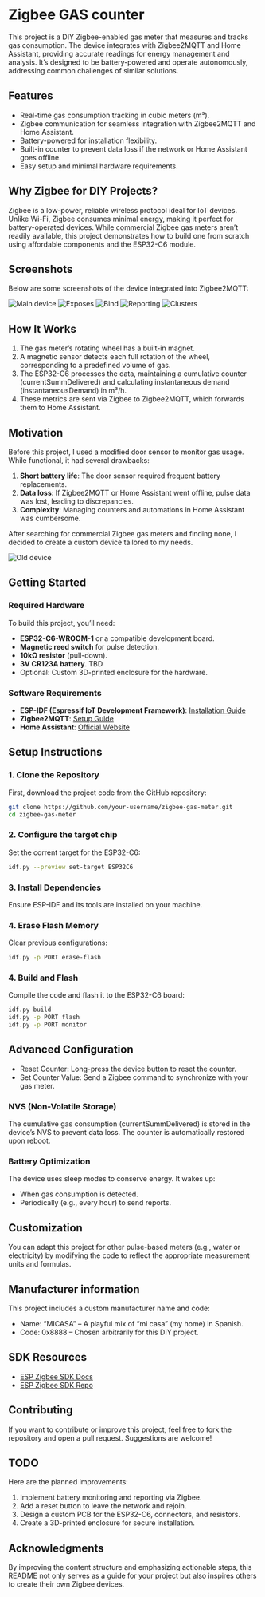 # Zigbee GAS counter

This project is a DIY Zigbee-enabled gas meter that measures and tracks gas consumption. The device integrates with Zigbee2MQTT and Home Assistant, providing accurate readings for energy management and analysis. It’s designed to be battery-powered and operate autonomously, addressing common challenges of similar solutions.

## Features

- Real-time gas consumption tracking in cubic meters (m³).
- Zigbee communication for seamless integration with Zigbee2MQTT and Home Assistant.
- Battery-powered for installation flexibility.
- Built-in counter to prevent data loss if the network or Home Assistant goes offline.
- Easy setup and minimal hardware requirements.

## Why Zigbee for DIY Projects?

Zigbee is a low-power, reliable wireless protocol ideal for IoT devices. Unlike Wi-Fi, Zigbee consumes minimal energy, making it perfect for battery-operated devices. While commercial Zigbee gas meters aren’t readily available, this project demonstrates how to build one from scratch using affordable components and the ESP32-C6 module.

## Screenshots

Below are some screenshots of the device integrated into Zigbee2MQTT:

![Main device](images/Zigbee2MQTT-1.png)
![Exposes](images/Zigbee2MQTT-2.png)
![Bind](images/Zigbee2MQTT-3.png)
![Reporting](images/Zigbee2MQTT-4.png)
![Clusters](images/Zigbee2MQTT-5.png)

## How It Works

1. The gas meter’s rotating wheel has a built-in magnet.
1. A magnetic sensor detects each full rotation of the wheel, corresponding to a predefined volume of gas.
1. The ESP32-C6 processes the data, maintaining a cumulative counter (currentSummDelivered) and calculating instantaneous demand (instantaneousDemand) in m³/h.
1. These metrics are sent via Zigbee to Zigbee2MQTT, which forwards them to Home Assistant.

## Motivation

Before this project, I used a modified door sensor to monitor gas usage. While functional, it had several drawbacks:

1. **Short battery life**: The door sensor required frequent battery replacements.
2. **Data loss**: If Zigbee2MQTT or Home Assistant went offline, pulse data was lost, leading to discrepancies.
3. **Complexity**: Managing counters and automations in Home Assistant was cumbersome.

After searching for commercial Zigbee gas meters and finding none, I decided to create a custom device tailored to my needs.

![Old device](images/small_gas_counter.png)

## Getting Started

### Required Hardware

To build this project, you’ll need:

- **ESP32-C6-WROOM-1** or a compatible development board.
- **Magnetic reed switch** for pulse detection.
- **10kΩ resistor** (pull-down).
- **3V CR123A battery**. TBD
- Optional: Custom 3D-printed enclosure for the hardware.

### Software Requirements

- **ESP-IDF (Espressif IoT Development Framework)**: [Installation Guide](https://docs.espressif.com/projects/esp-idf/en/latest/esp32/get-started/index.html)
- **Zigbee2MQTT**: [Setup Guide](https://www.zigbee2mqtt.io/)
- **Home Assistant**: [Official Website](https://www.home-assistant.io/)

## **Setup Instructions**

### **1. Clone the Repository**

First, download the project code from the GitHub repository:

```bash
git clone https://github.com/your-username/zigbee-gas-meter.git
cd zigbee-gas-meter
```

### **2. Configure the target chip**

Set the corrent target for the ESP32-C6:

```bash
idf.py --preview set-target ESP32C6
```

### **3. Install Dependencies**

Ensure ESP-IDF and its tools are installed on your machine.

### **4. Erase Flash Memory**

Clear previous configurations:

```bash
idf.py -p PORT erase-flash
```

### **4. Build and Flash**

Compile the code and flash it to the ESP32-C6 board:

```bash
idf.py build
idf.py -p PORT flash
idf.py -p PORT monitor
```

## Advanced Configuration

- Reset Counter: Long-press the device button to reset the counter.
- Set Counter Value: Send a Zigbee command to synchronize with your gas meter.

### NVS (Non-Volatile Storage)

The cumulative gas consumption (currentSummDelivered) is stored in the device’s NVS to prevent data loss. The counter is automatically restored upon reboot.

### Battery Optimization

The device uses sleep modes to conserve energy. It wakes up:

- When gas consumption is detected.
- Periodically (e.g., every hour) to send reports.

## Customization

You can adapt this project for other pulse-based meters (e.g., water or electricity) by modifying the code to reflect the appropriate measurement units and formulas.

## Manufacturer information

This project includes a custom manufacturer name and code:

- Name: “MICASA” – A playful mix of “mi casa” (my home) in Spanish.
- Code: 0x8888 – Chosen arbitrarily for this DIY project.

## SDK Resources

- [ESP Zigbee SDK Docs](https://docs.espressif.com/projects/esp-zigbee-sdk)
- [ESP Zigbee SDK Repo](https://github.com/espressif/esp-zigbee-sdk)

## Contributing

If you want to contribute or improve this project, feel free to fork the repository and open a pull request. Suggestions are welcome!

## TODO

Here are the planned improvements:

1. Implement battery monitoring and reporting via Zigbee.
1. Add a reset button to leave the network and rejoin.
1. Design a custom PCB for the ESP32-C6, connectors, and resistors.
1. Create a 3D-printed enclosure for secure installation.

## Acknowledgments

By improving the content structure and emphasizing actionable steps, this README not only serves as a guide for your project but also inspires others to create their own Zigbee devices.
